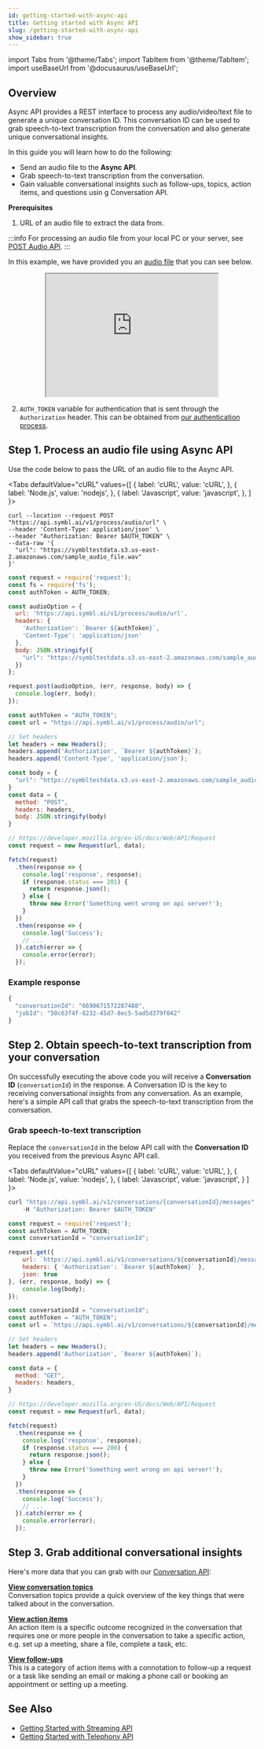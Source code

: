 ```yaml
---
id: getting-started-with-async-api
title: Getting started with Async API
slug: /getting-started-with-async-api
show_sidebar: true
---
```

import Tabs from '@theme/Tabs';
import TabItem from '@theme/TabItem';
import useBaseUrl from '@docusaurus/useBaseUrl';

## Overview

Async API provides a REST interface to process any audio/video/text file to generate a unique conversation ID. 
This conversation ID can be used to grab speech-to-text transcription from the conversation and also generate unique conversational insights.


In this guide you will learn how to do the following:
+ Send an audio file to the **Async API**.
+ Grab speech-to-text transcription from the conversation. 
+ Gain valuable conversational insights such as follow-ups, topics, action items, and questions usin
g Conversation API.

**Prerequisites**
1. URL of an audio file to extract the data from.

:::info
For processing an audio file from your local PC or your server, see [POST Audio API](/docs/async-api/overview/audio/post-audio).
:::

In this example, we have provided you an [audio file](https://symbltestdata.s3.us-east-2.amazonaws.com/sample_audio_file.wav) that you can see below. 

<p align="center">
<iframe width="350" height="250" src="https://symbltestdata.s3.us-east-2.amazonaws.com/sample_audio_file.wav"></iframe>
</p>


2. `AUTH_TOKEN` variable for authentication that is sent through the `Authorization` header. This can be obtained from [our authentication process](/docs/developer-tools/authentication).



## Step 1. Process an audio file using Async API

Use the code below to pass the URL of an audio file to the Async API.

<Tabs
  defaultValue="cURL"
  values={[
    { label: 'cURL', value: 'cURL', },
    { label: 'Node.js', value: 'nodejs', },
    { label: 'Javascript', value: 'javascript', },
  ]
}>
<TabItem value="cURL">

```shell
curl --location --request POST "https://api.symbl.ai/v1/process/audio/url" \
--header 'Content-Type: application/json' \
--header "Authorization: Bearer $AUTH_TOKEN" \
--data-raw '{
  "url": "https://symbltestdata.s3.us-east-2.amazonaws.com/sample_audio_file.wav"
}'
```
</TabItem>

<TabItem value="nodejs">

```js
const request = require('request');
const fs = require('fs');
const authToken = AUTH_TOKEN;

const audioOption = {
  url: 'https://api.symbl.ai/v1/process/audio/url',
  headers: {
    'Authorization': `Bearer ${authToken}`,
    'Content-Type': 'application/json'
  },
  body: JSON.stringify({
    "url": "https://symbltestdata.s3.us-east-2.amazonaws.com/sample_audio_file.wav",
  })
};

request.post(audioOption, (err, response, body) => {
  console.log(err, body);
});
```

</TabItem>
<TabItem value="javascript">

```js
const authToken = "AUTH_TOKEN";
const url = "https://api.symbl.ai/v1/process/audio/url";

// Set headers
let headers = new Headers();
headers.append('Authorization', `Bearer ${authToken}`);
headers.append('Content-Type', 'application/json');

const body = {
  "url": "https://symbltestdata.s3.us-east-2.amazonaws.com/sample_audio_file.wav",
}
const data = {
  method: "POST",
  headers: headers,
  body: JSON.stringify(body)
}

// https://developer.mozilla.org/en-US/docs/Web/API/Request
const request = new Request(url, data);

fetch(request)
  .then(response => {
    console.log('response', response);
    if (response.status === 201) {
      return response.json();
    } else {
      throw new Error('Something went wrong on api server!');
    }
  })
  .then(response => {
    console.log('Success');
    // ...
  }).catch(error => {
    console.error(error);
  });
```
</TabItem>
</Tabs>

### Example response

```js
{
  "conversationId": "6690671572287488",
  "jobId": "50c63f4f-8232-45d7-8ec5-5ad5d379f042"
}
```

## Step 2. Obtain speech-to-text transcription from your conversation

On successfully executing the above code you will receive a **Conversation ID** (`conversationId`) in the response. 
A Conversation ID is the key to receiving conversational insights from any conversation. As an example, here's a simple API call that grabs the speech-to-text transcription from the conversation.

### Grab speech-to-text transcription

Replace the `conversationId` in the below API call with the **Conversation ID** you received from the previous Async API call.

<Tabs
  defaultValue="cURL"
  values={[
    { label: 'cURL', value: 'cURL', },
    { label: 'Node.js', value: 'nodejs', },
    { label: 'Javascript', value: 'javascript', }
  ]
}>
<TabItem value="cURL">

```js
curl "https://api.symbl.ai/v1/conversations/{conversationId}/messages" \
    -H "Authorization: Bearer $AUTH_TOKEN"
```

</TabItem>

<TabItem value="nodejs">

```js
const request = require('request');
const authToken = AUTH_TOKEN;
const conversationId = "conversationId";

request.get({
    url: `https://api.symbl.ai/v1/conversations/${conversationId}/messages`,
    headers: { 'Authorization': `Bearer ${authToken}` },
    json: true
}, (err, response, body) => {
    console.log(body);
});
```

</TabItem>
<TabItem value="javascript">

```js
const conversationId = "conversationId";
const authToken = "AUTH_TOKEN";
const url = `https://api.symbl.ai/v1/conversations/${conversationId}/messages`;

// Set headers
let headers = new Headers();
headers.append('Authorization', `Bearer ${authToken}`);

const data = {
  method: "GET",
  headers: headers,
}

// https://developer.mozilla.org/en-US/docs/Web/API/Request
const request = new Request(url, data);

fetch(request)
  .then(response => {
    console.log('response', response);
    if (response.status === 200) {
      return response.json();
    } else {
      throw new Error('Something went wrong on api server!');
    }
  })
  .then(response => {
    console.log('Success');
    // ...
  }).catch(error => {
    console.error(error);
  });
```
</TabItem>
</Tabs>


## Step 3. Grab additional conversational insights


Here's more data that you can grab with our [Conversation API](/docs/conversation-api/introduction):


**[View conversation topics](/docs/conversation-api/get-topics)**<br />
Conversation topics provide a quick overview of the key things that were talked about in the conversation.

**[View action items](/docs/conversation-api/action-items)**<br />
An action item is a specific outcome recognized in the conversation that requires one or more people in the conversation to take a specific action, e.g. set up a meeting, share a file, complete a task, etc.

**[View follow-ups](/docs/conversation-api/follow-ups)**<br />
This is a category of action items with a connotation to follow-up a request or a task like sending an email or making a phone call or booking an appointment or setting up a meeting.

## See Also

+ [Getting Started with Streaming API](/docs/getting-started-with-streaming-api)
+ [Getting Started with Telephony API](/docs/getting-started-with-telephony-api)

